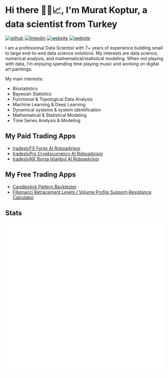 # Hi there 🤘🎵📈, I'm Murat Koptur, a data scientist from Turkey

[<img src='https://img.shields.io/badge/GitHub-100000?style=for-the-badge&logo=github&logoColor=white' alt='github' height='20'>](https://github.com/mrtkp9993)  [<img src='https://img.shields.io/badge/LinkedIn-0077B5?style=for-the-badge&logo=linkedin&logoColor=white' alt='linkedin' height='20'>](https://www.linkedin.com/in/muratkoptur/)  [<img src='https://img.shields.io/badge/website-000000?style=for-the-badge&logo=About.me&logoColor=white' alt='website' height='20'>](https://muratkoptur.com) [<img src='https://img.shields.io/badge/Twitter-1DA1F2?style=for-the-badge&logo=twitter&logoColor=white' alt='website' height='20'>](https://twitter.com/mrtkp9993)

I am a professional Data Scientist with 7+ years of experience building small to large end-to-end data science solutions. My interests are data science, numerical analysis, and mathematical/statistical modeling. When not playing with data, I’m enjoying spending time playing music and working on digital art paintings.

My main interests:

* Biostatistics
* Bayesian Statistics
* Functional & Topological Data Analysis
* Machine Learning & Deep Learning
* Dynamical systems & system identification
* Mathematical & Statistical Modeling
* Time Series Analysis & Modeling

## My Paid Trading Apps

* [tradeslyFX Forex AI Roboadvisor](https://play.google.com/store/apps/details?id=com.tradesly.tradeslyfx)
* [tradeslyPro Cryptocurrency AI Roboadvisor](https://play.google.com/store/apps/details?id=com.tradesly.tradeslypro)
* [tradeslyNX Borsa Istanbul AI Roboadvisor](https://play.google.com/store/apps/details?id=com.tradesly.tradeslynxbist)

## My Free Trading Apps

* [Candlestick Pattern Backtester](https://github.com/mrtkp9993/tradesly-cpat)
* [Fibonacci Retracement Levels / Volume Profile Support-Resistance Calculator](https://github.com/mrtkp9993/tradesly-supres)

## Stats

![](https://github.com/mrtkp9993/mrtkp9993/blob/master/github-metrics.svg)
